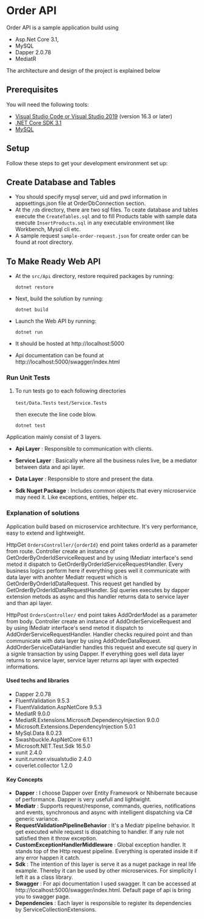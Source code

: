 # Order API
Order API is a sample application build using 
* Asp.Net Core 3.1,
* MySQL
* Dapper 2.0.78
* MediatR

The architecture and design of the project is explained below


## Prerequisites
You will need the following tools:

* [Visual Studio Code or Visual Studio 2019](https://visualstudio.microsoft.com/vs/) (version 16.3 or later)
* [.NET Core SDK 3.1](https://dotnet.microsoft.com/download/dotnet/3.1)
* [MySQL](https://www.mysql.com)


## Setup
Follow these steps to get your development environment set up:

## Create Database and Tables
* You should specify mysql server, uid and pwd information in appsettings.json file at OrderDbConnection section.
* At the `/db` directory, there are two sql files. To ceate database and tables execute the `CreateTables.sql` and to fill Products table with sample data execute `InsertProducts.sql` in any executable environment like Workbench, Mysql cli etc.
* A sample request `sample-order-request.json` for create order can be found at root directory. 


## To Make Ready Web API
* At the `src/Api` directory, restore required packages by running:
 
     ```
     dotnet restore
     ```
	 
* Next, build the solution by running:
 
     ```
     dotnet build
     ```	 
	 
* Launch the Web API by running:
 
     ```
     dotnet run
     ```	 
	 
* It should be hosted at http://localhost:5000
* Api documentation can be found at http://localhost:5000/swagger/index.html

### Run Unit Tests

1. To run tests go to each following directories
	
	`test/Data.Tests`
	`test/Service.Tests`

	then execute the line code blow. 

	 ```
	 dotnet test
	 ```


Application mainly consist of 3 layers. 
* **Api Layer** : Responsible to communication with clients.
* **Service Layer** : Basically where all the business rules live, be a mediator between data and api layer.
* **Data Layer** : Responsible to store and present the data.

* **Sdk Nuget Package** : Includes common objects that every microservice may need it. Like exceptions, entities, helper etc.

### Explanation of solutions
Application build based on microservice architecture. It's very performance, easy to extend and lightweight.

HttpGet `OrdersController/{orderId}` end point takes orderId as a parameter from route. 
Controller create an instance of GetOrderByOrderIdServiceRequest and by using IMediatr interface's send metod it dispatch to GetOrderByOrderIdServiceRequestHandler.
Every business logics perform here if everything goes well it communicate with data layer with anohter Mediatr request which is GetOrderByOrderIdDataRequest. This request get handled by GetOrderByOrderIdDataRequestHandler.
Sql queries executes by dapper extension metods as async and this handler returns data to service layer and than api layer.

HttpPost `OrdersController/` end point takes AddOrderModel as a parameter from body. 
Controller create an instance of AddOrderServiceRequest and by using IMediatr interface's send metod it dispatch to AddOrderServiceRequestHandler.
Handler checks required point and than communicate with data layer by using AddOrderDataRequest. AddOrderServiceDataHandler handles this request and execute sql query in a signle transaction by using Dapper.
If everything goes well data layer returns to service layer, service layer returns api layer with expected informations.


#### Used techs and libraries

* Dapper 2.0.78
* FluentValidation 9.5.3
* FluentValidation.AspNetCore 9.5.3
* MediatR 9.0.0
* MediatR.Extensions.Microsoft.DependencyInjection 9.0.0
* Microsoft.Extensions.DependencyInjection 5.0.1
* MySql.Data 8.0.23
* Swashbuckle.AspNetCore 6.1.1
* Microsoft.NET.Test.Sdk 16.5.0
* xunit 2.4.0
* xunit.runner.visualstudio 2.4.0
* coverlet.collector 1.2.0


#### Key Concepts
* **Dapper** : I choose Dapper over Entity Framework or Nhibernate because of performance. Dapper is very usefull and lightwight.
* **Mediatr** : Supports request/response, commands, queries, notifications and events, synchronous and async with intelligent dispatching via C# generic variance.
* **RequestValidationPipelineBehavior** : It's a Mediatr pipeline behavior. It get executed while request is dispatching to handler. If any rule not satisfied then it throw exception.
* **CustomExceptionHandlerMiddleware** :  Global exception handler. It stands top of the Http request pipeline. Everything is operated inside it if any error happen it catch.
* **Sdk** : The intention of this layer is serve it as a nuget package in real life example. Thereby it can be used by other microservices. For simplicity I left it as a class library.
* **Swagger** : For api documentation I used swagger. It can be accessed at http://localhost:5000/swagger/index.html. Default page of api is bring you to swagger page.
* **Dependencies** : Each layer is responsible to register its dependencies by ServiceCollectionExtensions.
